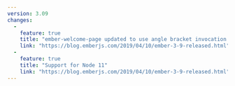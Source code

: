 ```yaml
---
version: 3.09
changes:
  -
    feature: true
    title: "ember-welcome-page updated to use angle bracket invocation syntax"
    link: "https://blog.emberjs.com/2019/04/10/ember-3-9-released.html"
  -
    feature: true
    title: "Support for Node 11"
    link: "https://blog.emberjs.com/2019/04/10/ember-3-9-released.html"
---
```

